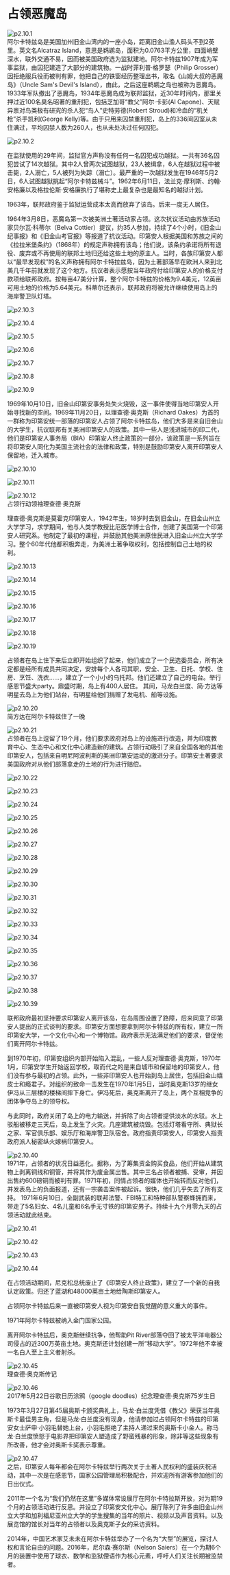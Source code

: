 # 占领恶魔岛

![p2.10.1](./images/2.10.1.jpg)  
​阿尔卡特兹岛是美国加州旧金山湾内的一座小岛，距离旧金山渔人码头不到2英里。英文名Alcatraz Island，意思是鹈鹕岛，面积为0.0763平方公里，四面峭壁深水，联外交通不易，因而被美国政府选为监狱建地。阿尔卡特兹1907年成为军事监狱，由囚犯建造了大部分的建筑物。一战时菲利普·格罗瑟（Philip Grosser）因拒绝服兵役而被判有罪，他把自己的铁窗经历整理出书，取名《山姆大叔的恶魔岛》（Uncle Sam's Devil's Island），由此，之后这座鹈鹕之岛也被称为恶魔岛。1933年军队撤出了恶魔岛，1934年恶魔岛成为联邦监狱，近30年时间内，那里关押过近100名臭名昭著的重刑犯，包括芝加哥“教父”阿尔·卡彭(Al Capone)、天赋异禀对鸟类极有研究的杀人犯“鸟人”史特劳德(Robert Stroud)和冷血的“机关枪”杀手凯利(George Kelly)等。由于只用来囚禁重刑犯，岛上的336间囚室从未住满过，平均囚禁人数为260人，也从未处决过任何囚犯。

![p2.10.2](./images/2.10.2.jpg)  

在监狱使用的29年间，监狱官方声称没有任何一名囚犯成功越狱。一共有36名囚犯尝试了14次越狱。其中2人曾两次试图越狱，23人被缉拿，6人在越狱过程中被击毙，2人溺亡，5人被列为失踪（溺亡）。最严重的一次越狱发生在1946年5月2日，6人试图越狱挑起“阿尔卡特兹械斗”。1962年6月11日，法兰克·摩利斯、约翰·安格廉以及格拉伦斯·安格廉执行了堪称史上最复杂也是最知名的越狱计划。

1963年，联邦政府鉴于监狱运营成本太高而放弃了该岛。后来一度无人居住。

1964年3月8日，恶魔岛第一次被美洲土著活动家占领。这次抗议活动由苏族活动家贝尔瓦·科蒂尔（Belva Cottier）提议，约35人参加，持续了4个小时，《旧金山纪事报》和《旧金山考官报》等报道了抗议活动。印第安人根据美国和苏族之间的《拉拉米堡条约》（1868年）的规定声称拥有该岛；他们说，该条约承诺将所有退役、废弃或不再使用的联邦土地归还给这些土地的原主人。当时，各族印第安人都以“最早发现权”的名义声称拥有阿尔卡特拉兹岛，因为土著部落早在欧洲人来到北美几千年前就发现了这个地方。抗议者表示愿按当年政府付给印第安人的价格支付款项给联邦政府。按每亩47美分计算，整个阿尔卡特兹的价格为9.4美元，12英亩可用土地的价格为5.64美元。科蒂尔还表示，联邦政府将被允许继续使用岛上的海岸警卫队灯塔。

![p2.10.3](./images/2.10.3.jpg)  

![p2.10.4](./images/2.10.4.jpg)  

![p2.10.5](./images/2.10.5.jpg)  

![p2.10.6](./images/2.10.6.jpg)  

![p2.10.7](./images/2.10.7.jpg)  

![p2.10.8](./images/2.10.8.png)  

![p2.10.9](./images/2.10.9.jpg)  

1969年10月10日，旧金山印第安事务处失火烧毁，这一事件使得当地印第安人开始寻找新的空间。1969年11月20日，以理查德·奥克斯（Richard Oakes）为首的一群称为印第安统一部落的印第安人占领了阿尔卡特兹岛，他们大多是来自旧金山的大学生，抗议联邦有关美洲印第安人的政策。其中一些人是浅进城市的印二代，他们是印第安人事务局（BIA）印第安人终止政策的一部分，该政策是一系列旨在将印第安人同化为美国主流社会的法律和政策，特别是鼓励印第安人离开印第安人保留地，迁入城市。

![p2.10.10](./images/2.10.10.jpg)  

![p2.10.11](./images/2.10.11.jpg)  

![p2.10.12](./images/2.10.12.jpg)  
占领行动领袖理查德·奥克斯

理查德·奥克斯是莫霍克印第安人，1942年生，18岁时去到旧金山，在旧金山州立大学学习，求学期间，他与人类学教授比厄医学博士合作，创建了美国第一个印第安人研究系。他制定了最初的课程，并鼓励其他美洲原住民进入旧金山州立大学学习。整个60年代他都积极奔走，为美洲土著争取权利，包括控制自己土地的权利。

![p2.10.13](./images/2.10.13.jpg)  

![p2.10.14](./images/2.10.14.jpg)  

![p2.10.15](./images/2.10.15.jpg)  

![p2.10.16](./images/2.10.16.jpg)  

![p2.10.17](./images/2.10.17.jpg)  

![p2.10.18](./images/2.10.18.png)  

![p2.10.19](./images/2.10.19.jpg)  

占领者在岛上住下来后立即开始组织了起来，他们成立了一个民选委员会，所有决定都是经所有成员共同决定，安排每个人各司其职，安全、卫生、日托、学校、住房、烹饪、洗衣......，建立了一个小小的乌托邦。他们还建立了自己的电台。举行感恩节盛大party。鼎盛时期，岛上有400人居住。
其间，马龙白兰度、简·方达等明星去岛上为他们站台，有明星给他们捐赠了发电机、船等设施。

![p2.10.20](./images/2.10.20.jpg)  
简方达在阿尔卡特兹住了一晚

![p2.10.21](./images/2.10.21.jpg)  
占领者在岛上逗留了19个月，他们要求政府对岛上的设施进行改造，并为印度教育中心、生态中心和文化中心建造新的建筑。占领行动吸引了来自全国各地的其他印第安人，包括来自明尼阿波利斯的美洲印第安运动的激进分子。印第安土著要求美国政府对从他们部落拿走的土地的行为进行赔偿。

![p2.10.22](./images/2.10.22.jpg)  

![p2.10.23](./images/2.10.23.jpg)  

![p2.10.24](./images/2.10.24.jpg)  

![p2.10.25](./images/2.10.25.jpg)  

![p2.10.26](./images/2.10.26.jpg)  

![p2.10.27](./images/2.10.27.jpg)  

![p2.10.28](./images/2.10.28.png)  

![p2.10.29](./images/2.10.29.jpg)  

![p2.10.30](./images/2.10.30.jpg)  

![p2.10.31](./images/2.10.31.jpg)  

![p2.10.32](./images/2.10.32.jpg)  

![p2.10.33](./images/2.10.33.jpg)  

![p2.10.34](./images/2.10.34.jpg)  

![p2.10.35](./images/2.10.35.jpg)  

![p2.10.36](./images/2.10.36.jpg)  

![p2.10.37](./images/2.10.37.jpg)  

![p2.10.38](./images/2.10.38.png)  

![p2.10.39](./images/2.10.39.jpg)  

联邦政府最初坚持要求印第安人离开该岛，在岛周围设置了路障，后来同意了印第安人提出的正式谈判的要求。印第安方面想要拿到阿尔卡特兹的所有权，建立一所印第安大学，一个文化中心和一个博物馆。政府表示无法满足他们的要求，督促他们离开阿尔卡特兹。

到1970年初，印第安组织内部开始陷入混乱，一些人反对理查德·奥克斯，1970年1月，印第安学生开始返回学校，取而代之的是来自城市和保留地的印第安人，他们没有参与最初的占领。此外，一些非印第安人也开始到岛上居住，包括旧金山嬉皮士和瘾君子。对组织的致命一击发生在1970年1月5日，当时奥克斯13岁的继女伊冯从三层楼的楼梯间摔下身亡。伊冯死后，奥克斯离开了岛上，两个互相竞争的团体争夺岛上的领导权。

与此同时，政府关闭了岛上的电力输送，并拆除了向占领者提供淡水的水驳。水上驳船被移走三天后，岛上发生了火灾。几座建筑被烧毁。包括灯塔看守所、典狱长之家、军官俱乐部、娱乐厅和海岸警卫队宿舍。政府指责印第安人，印第安人指责政府派人秘密纵火嫁祸印第安人。

![p2.10.40](./images/2.10.40.jpg)  
1971年，占领者的状况日益恶化。据称，为了筹集资金购买食品，他们开始从建筑物上剥离铜线和铜管，并将其作为废金属出售。其中三名占领者被捕、受审，并因出售约600磅铜而被判有罪。1971年初，同情占领者的媒体也开始转而反对他们，并发表岛上的负面报道，还有一宗袭击案件被起诉。很快，他们几乎失去了所有支持。
1971年6月10日，全副武装的联邦法警、FBI特工和特种部队警察蜂拥而来，带走了5名妇女、4名儿童和6名手无寸铁的印第安男子。持续十九个月零九天的占领活动就此结束。

![p2.10.41](./images/2.10.41.jpg)  

![p2.10.42](./images/2.10.42.jpg)  

![p2.10.43](./images/2.10.43.jpeg)  

![p2.10.44](./images/2.10.44.jpg)  

在占领活动期间，尼克松总统废止了《印第安人终止政策》，建立了一个新的自我认定政策。归还了蓝湖和48000英亩土地给陶斯印第安人。

占领阿尔卡特兹后来一直被印第安人视为印第安自我觉醒的意义重大的事件。

1971年阿尔卡特兹被纳入金门国家公园。

离开阿尔卡特兹后，奥克斯继续抗争，他帮助Pit River部落夺回了被太平洋电器公司侵占的近300万英亩土地。奥克斯还计划创建一所“移动大学”。1972年他不幸被一名白人至上主义者射杀。

![p2.10.45](./images/2.10.45.jpg)  
理查德·奥克斯传记

![p2.10.46](./images/2.10.46.jpg)  
2017年5月22日谷歌日历涂鸦（google doodles）纪念理查德·奥克斯75岁生日

1973年3月27日第45届奥斯卡颁奖典礼上，马龙·白兰度凭借《教父》荣获当年奥斯卡最佳男主角，但是马龙·白兰度没有现身，他请参加过占领阿尔卡特兹的印第安女士萨申·小羽毛替她上台，小羽毛拒绝了主持人递过来的奥斯卡小金人。称马龙·白兰度愤怒于电影界把印第安人塑造成了野蛮残暴的形象，除非等这些现象有所改善，他才会对奥斯卡奖表示尊重。

![p2.10.47](./images/2.10.47.jpg)  
之后，印第安人每年都会在阿尔卡特兹举行两次关于土著人民权利的盛装庆祝活动，其中一次是在感恩节，国家公园管理局积极配合，并欢迎所有游客参加他们的日出仪式。

2011年一个名为“我们仍然在这里”多媒体常设展厅在阿尔卡特拉斯开放，对为期19个月的占领活动进行反思。并设立了印第安文化中心。展厅陈列了许多由旧金山州立大学和加利福尼亚州立大学的学生搜集的当年的照片、视频以及声音资料。以及展览馆的馆长对当年的占领者以及奥克斯子女的采访资料。

2014年，中国艺术家艾未未在阿尔卡特兹举办了一个名为“大型”的展览，探讨人权和言论自由的问题。2016年，尼尔森·赛尔斯（Nelson Saiers）在一个为期6个月的装置中使用了球衣、数学和监狱俚语作为核心元素，呼吁人们关注长期被监禁者。
